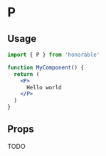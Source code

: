 # P

## Usage

```jsx
import { P } from 'honorable'

function MyComponent() {
  return (
    <P>
      Hello world
    </P>
  )
}
```

## Props

TODO
